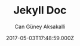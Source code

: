 ---
title: Jekyll Doc
github: https://github.com/aksakalli/jekyll-doc-theme
demo: https://aksakalli.github.io/jekyll-doc-theme
author: Can Güney Aksakalli
ssg:
  - Jekyll
cms:
  - Markdown
date: 2017-05-03T17:48:59.000Z
description: Jekyll theme for creating project documentation websites
draft: true
publish_date: '2017-05-03T17:48:59Z'
update_date: '2022-06-22T22:24:01Z'
github_star: 250
github_fork: 239
---